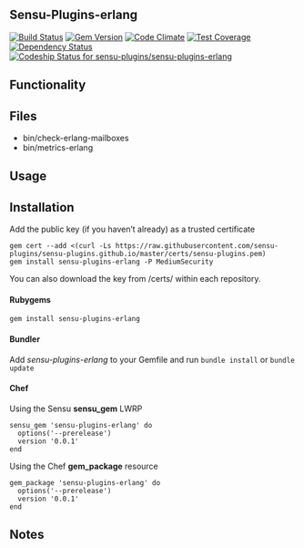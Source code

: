 ## Sensu-Plugins-erlang

[![Build Status](https://travis-ci.org/sensu-plugins/sensu-plugins-erlang.svg?branch=master)](https://travis-ci.org/sensu-plugins/sensu-plugins-erlang)
[![Gem Version](https://badge.fury.io/rb/sensu-plugins-erlang.svg)](http://badge.fury.io/rb/sensu-plugins-erlang)
[![Code Climate](https://codeclimate.com/github/sensu-plugins/sensu-plugins-erlang/badges/gpa.svg)](https://codeclimate.com/github/sensu-plugins/sensu-plugins-erlang)
[![Test Coverage](https://codeclimate.com/github/sensu-plugins/sensu-plugins-erlang/badges/coverage.svg)](https://codeclimate.com/github/sensu-plugins/sensu-plugins-erlang)
[![Dependency Status](https://gemnasium.com/sensu-plugins/sensu-plugins-erlang.svg)](https://gemnasium.com/sensu-plugins/sensu-plugins-erlang)
[ ![Codeship Status for sensu-plugins/sensu-plugins-erlang](https://codeship.com/projects/ce4fc230-db3a-0132-1674-5ad94843e341/status?branch=master)](https://codeship.com/projects/79573)

## Functionality

## Files
 * bin/check-erlang-mailboxes
 * bin/metrics-erlang

## Usage

## Installation

Add the public key (if you haven’t already) as a trusted certificate

```
gem cert --add <(curl -Ls https://raw.githubusercontent.com/sensu-plugins/sensu-plugins.github.io/master/certs/sensu-plugins.pem)
gem install sensu-plugins-erlang -P MediumSecurity
```

You can also download the key from /certs/ within each repository.

#### Rubygems

`gem install sensu-plugins-erlang`

#### Bundler

Add *sensu-plugins-erlang* to your Gemfile and run `bundle install` or `bundle update`

#### Chef

Using the Sensu **sensu_gem** LWRP
```
sensu_gem 'sensu-plugins-erlang' do
  options('--prerelease')
  version '0.0.1'
end
```

Using the Chef **gem_package** resource
```
gem_package 'sensu-plugins-erlang' do
  options('--prerelease')
  version '0.0.1'
end
```

## Notes
